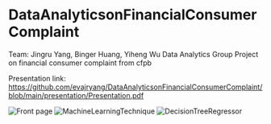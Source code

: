 # DataAnalyticsonFinancialConsumerComplaint

Team: Jingru Yang, Binger Huang, Yiheng Wu
Data Analytics Group Project on financial consumer complaint from cfpb

Presentation link: 
https://github.com/evajryang/DataAnalyticsonFinancialConsumerComplaint/blob/main/presentation/Presentation.pdf

![Front page](https://github.com/evajryang/DataAnalyticsonFinancialConsumerComplaint)
![MachineLearningTechnique](https://github.com/evajryang/Econometrics-analysis/blob/main/presentation/financialconsumercomplaint_datamanipulation.jpg)
![DecisionTreeRegressor](https://github.com/evajryang/Econometrics-analysis/blob/main/presentation/DecisionTreeRegressor.jpg)
